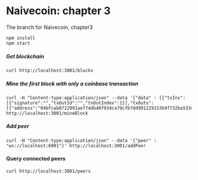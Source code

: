 # Naivecoin: chapter 3
The branch for Naivecoin, chapter3

```
npm install
npm start
```

##### Get blockchain
```
curl http://localhost:3001/blocks
```

##### Mine the first block with only a coinbase transaction
```
curl -H "Content-type:application/json" --data '{"data" : [{"txIns":[{"signature":"","txOutId":"","txOutIndex":1}],"txOuts":[{"address":"04bfcab8722991ae774db48f934ca79cfb7dd991229153b9f732ba5334aafcd8e7266e47076996b55a14bf9913ee3145ce0cfc1372ada8ada74bd287450313534a","amount":50}],"id":"f089e8113094fab66b511402ecce021d0c1f664a719b5df1652a24d532b2f749"}]}' http://localhost:3001/mineBlock
``` 

##### Add peer
```
curl -H "Content-type:application/json" --data '{"peer" : "ws://localhost:6001"}' http://localhost:3001/addPeer
```
#### Query connected peers
```
curl http://localhost:3001/peers
```
